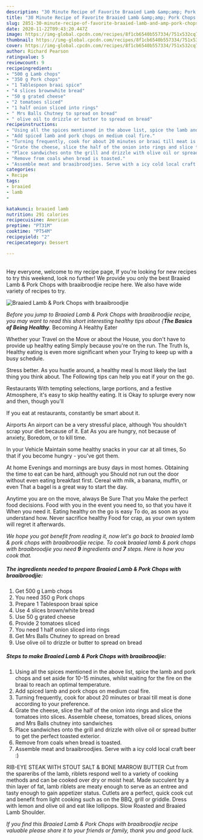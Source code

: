 ```yaml
---
description: "30 Minute Recipe of Favorite Braaied Lamb &amp;amp; Pork Chops with braaibroodjie"
title: "30 Minute Recipe of Favorite Braaied Lamb &amp;amp; Pork Chops with braaibroodjie"
slug: 2851-30-minute-recipe-of-favorite-braaied-lamb-and-amp-pork-chops-with-braaibroodjie
date: 2020-11-22T09:43:20.447Z
image: https://img-global.cpcdn.com/recipes/8f1cb6540b557334/751x532cq70/braaied-lamb-pork-chops-with-braaibroodjie-recipe-main-photo.jpg
thumbnail: https://img-global.cpcdn.com/recipes/8f1cb6540b557334/751x532cq70/braaied-lamb-pork-chops-with-braaibroodjie-recipe-main-photo.jpg
cover: https://img-global.cpcdn.com/recipes/8f1cb6540b557334/751x532cq70/braaied-lamb-pork-chops-with-braaibroodjie-recipe-main-photo.jpg
author: Richard Pearson
ratingvalue: 5
reviewcount: 9
recipeingredient:
- "500 g Lamb chops"
- "350 g Pork chops"
- "1 Tablespoon braai spice"
- "4 slices brownwhite bread"
- "50 g grated cheese"
- "2 tomatoes sliced"
- "1 half onion sliced into rings"
- " Mrs Balls Chutney to spread on bread"
- " olive oil to drizzle or butter to spread on bread"
recipeinstructions:
- "Using all the spices mentioned in the above list, spice the lamb and pork chops and set aside for 10-15 minutes, whilst waiting for the fire on the braai to reach an optimal temperature."
- "Add spiced lamb and pork chops on medium coal fire."
- "Turning frequently, cook for about 20 minutes or braai till meat is done according to your preference."
- "Grate the cheese, slice the half of the onion into rings and slice the tomatoes into slices. Assemble cheese, tomatoes, bread slices, onions and Mrs Balls chutney into sandwiches"
- "Place sandwiches onto the grill and drizzle with olive oil or spread butter to get the perfect toasted exterior."
- "Remove from coals when bread is toasted."
- "Assemble meat and braaibroodjies. Serve with a icy cold local craft beer :)"
categories:
- Recipe
tags:
- braaied
- lamb
- 

katakunci: braaied lamb  
nutrition: 291 calories
recipecuisine: American
preptime: "PT31M"
cooktime: "PT54M"
recipeyield: "2"
recipecategory: Dessert

---
```

<br>
Hey everyone, welcome to my recipe page, If you're looking for new recipes to try this weekend, look no further! We provide you only the best Braaied Lamb &amp; Pork Chops with braaibroodjie recipe here. We also have wide variety of recipes to try.
<br>


![Braaied Lamb &amp; Pork Chops with braaibroodjie](https://img-global.cpcdn.com/recipes/8f1cb6540b557334/751x532cq70/braaied-lamb-pork-chops-with-braaibroodjie-recipe-main-photo.jpg)

<i>Before you jump to Braaied Lamb &amp; Pork Chops with braaibroodjie recipe, you may want to read this short interesting healthy tips about {<strong>The Basics of Being Healthy</strong>.</i>
Becoming A Healthy Eater

Whether your Travel on the Move or about the
House, you don't have to provide up healthy eating
Simply because you're on the run. The Truth Is,
Healthy eating is even more significant when your
Trying to keep up with a busy schedule.


Stress better. As you hustle around, a healthy meal
Is most likely the last thing you think about. The
Following tips can help you eat if your on the go.

Restaurants
With tempting selections, large portions, and a festive
Atmosphere, it's easy to skip healthy eating. It is 
Okay to splurge every now and then, though you'll

If you eat at restaurants, constantly be smart
about it.

Airports
An airport can be a very stressful place, although
You shouldn't scrap your diet because of it. Eat
As you are hungry, not because of anxiety,
Boredom, or to kill time.

In your Vehicle 
Maintain some healthy snacks in your car at all times,
So that if you become hungry - you've got them.

At home
Evenings and mornings are busy days in most homes.
Obtaining the time to eat can be hard, although you
Should not run out the door without even eating breakfast
first. Cereal with milk, a banana, muffin, or even
That a bagel is a great way to start the day.

Anytime you are on the move, always Be Sure That you
Make the perfect food decisions. 
Food with you in the event you need to, so that you have it
When you need it. Eating healthy on the go is easy
To do, as soon as you understand how. Never sacrifice healthy
Food for crap, as your own system will regret it afterwards.


<i>We hope you got benefit from reading it, now let's go back to braaied lamb &amp; pork chops with braaibroodjie recipe. To cook braaied lamb &amp; pork chops with braaibroodjie you need <strong>9</strong> ingredients and <strong>7</strong> steps. Here is how you cook that.
</i>

##### The ingredients needed to prepare Braaied Lamb &amp; Pork Chops with braaibroodjie:

1. Get 500 g Lamb chops
1. You need 350 g Pork chops
1. Prepare 1 Tablespoon braai spice
1. Use 4 slices brown/white bread
1. Use 50 g grated cheese
1. Provide 2 tomatoes sliced
1. You need 1 half onion sliced into rings
1. Get  Mrs Balls Chutney to spread on bread
1. Use  olive oil to drizzle or butter to spread on bread


##### Steps to make Braaied Lamb &amp; Pork Chops with braaibroodjie:

1. Using all the spices mentioned in the above list, spice the lamb and pork chops and set aside for 10-15 minutes, whilst waiting for the fire on the braai to reach an optimal temperature.
1. Add spiced lamb and pork chops on medium coal fire.
1. Turning frequently, cook for about 20 minutes or braai till meat is done according to your preference.
1. Grate the cheese, slice the half of the onion into rings and slice the tomatoes into slices. Assemble cheese, tomatoes, bread slices, onions and Mrs Balls chutney into sandwiches
1. Place sandwiches onto the grill and drizzle with olive oil or spread butter to get the perfect toasted exterior.
1. Remove from coals when bread is toasted.
1. Assemble meat and braaibroodjies. Serve with a icy cold local craft beer :)


RIB-EYE STEAK WITH STOUT SALT &amp; BONE MARROW BUTTER Cut from the spareribs of the lamb, riblets respond well to a variety of cooking methods and can be cooked over dry or moist heat. Made succulent by a thin layer of fat, lamb riblets are meaty enough to serve as an entree and tasty enough to gain appetizer status. Cutlets are a perfect, quick cook cut and benefit from light cooking such as on the BBQ, grill or griddle. Dress with lemon and olive oil and eat like lollipops. Slow Roasted and Braaied Lamb Shoulder. 

<i>If you find this Braaied Lamb &amp; Pork Chops with braaibroodjie recipe valuable please share it to your friends or family, thank you and good luck.</i>
